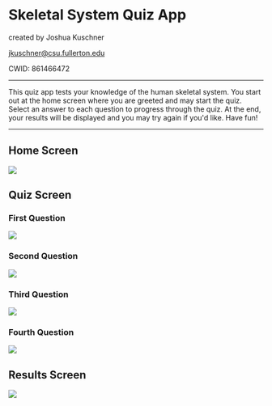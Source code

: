 # Skeletal System Quiz App

created by Joshua Kuschner

jkuschner@csu.fullerton.edu

CWID: 861466472

---

This quiz app tests your knowledge of the human skeletal system. You start out at the home screen where you are greeted and may start the quiz. Select an answer to each question to progress through the quiz. At the end, your results will be displayed and you may try again if you'd like. Have fun!

---

## Home Screen
![](screenshots/home_screen.png)

## Quiz Screen

### First Question
![](screenshots/firstq.png)

### Second Question
![](screenshots/secondq.png)

### Third Question
![](screenshots/thirdq.png)

### Fourth Question
![](screenshots/fourthq.png)

## Results Screen
![](screenshots/results_screen.png)
